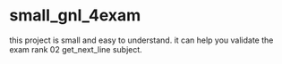 # small_gnl_4exam
this project is small and easy to understand. it can help you validate the exam rank 02 get_next_line subject.
